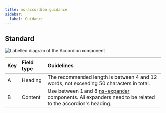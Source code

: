 ```yaml
---
title: ns-accordion guidance
sidebar:
  label: Guidance
---
```


## Standard

![Labelled diagram of the Accordion component](./images/contentguidance.webp)

| Key | Field type | Guidelines |
| :--- | :--- | :--- |
| A | Heading | The recommended length is between 4 and 12 words, not exceeding 50 characters in total.  |
| B | Content | Use between 1 and 8 [ns-expander](/components/ns-expander) components. All expanders need to be related to the accordion's heading.|

